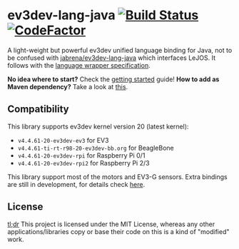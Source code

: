 # ev3dev-lang-java [![Build Status](https://travis-ci.org/mob41/ev3dev-lang-java.svg?branch=master)](https://travis-ci.org/mob41/ev3dev-lang-java) [![CodeFactor](https://www.codefactor.io/repository/github/mob41/ev3dev-lang-java/badge)](https://www.codefactor.io/repository/github/mob41/ev3dev-lang-java)

A light-weight but powerful ev3dev unified language binding for Java, not to be confused with [jabrena/ev3dev-lang-java](https://github.com/ev3dev-lang-java/ev3dev-lang-java/) which interfaces LeJOS. It follows with the [language wrapper specification](http://ev3dev-lang.readthedocs.org/en/latest/spec.html).

**No idea where to start?** Check the [getting started](https://mob41.github.io/ev3dev-lang-java/getting_started.html) guide!
**How to add as Maven dependency?** Take a look at [this](https://mob41.github.io/ev3dev-lang-java/getting_started-adding_maven.html).

## Compatibility

This library supports ev3dev kernel version 20 (latest kernel):

- ```v4.4.61-20-ev3dev-ev3``` for EV3
- ```v4.4.61-ti-rt-r98-20-ev3dev-bb.org``` for BeagleBone
- ```v4.4.61-20-ev3dev-rpi``` for Raspberry Pi 0/1
- ```v4.4.61-20-ev3dev-rpi2``` for Raspberry Pi 2/3

This library support most of the motors and EV3-G sensors. Extra bindings are still in development, for details check [here](https://mob41.github.io/ev3dev-lang-java/guide-extra_bindings.html).

## License

[tl;dr](https://tldrlegal.com/license/mit-license) This project is licensed under the MIT License, whereas any other applications/libraries copy or base their code on this is a kind of "modified" work.